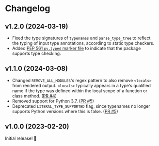 # Changelog

## v1.2.0 (2024-03-19)

- Fixed the type signatures of `typenames` and `parse_type_tree` to reflect the typing of input type annotations, according to static type checkers.
- Added [PEP 561 `py.typed` marker file](https://peps.python.org/pep-0561/#packaging-type-information) to indicate that the package supports type checking. 

## v1.1.0 (2024-03-08)

- Changed `REMOVE_ALL_MODULES`'s regex pattern to also remove `<locals>` from rendered output. `<locals>` typically appears in a type's qualified name if the type was defined within the local scope of a function or class method. ([PR #4](https://github.com/jayqi/typenames/pull/4))
- Removed support for Python 3.7. ([PR #5](https://github.com/jayqi/typenames/pull/5))
- Deprecated `LITERAL_TYPE_SUPPORTED` flag, since typenames no longer supports Python versions where this is false. ([PR #5](https://github.com/jayqi/typenames/pull/5))

## v1.0.0 (2023-02-20)

Initial release! 🎉
